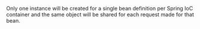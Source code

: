 Only one instance will be created for a single bean definition per Spring IoC container and the same object will be shared for each request made for that bean.